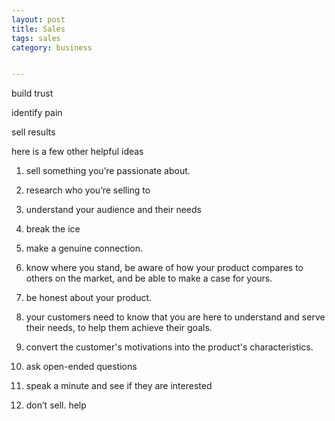 ```yaml
---
layout: post
title: Sales
tags: sales
category: business


---
```


build trust

identify pain

sell results

here is a few other helpful ideas 

1. sell something you’re passionate about. 

2. research who you’re selling to

3. understand your audience and their needs

4. break the ice 

5. make a genuine connection.

6. know where you stand, be aware of how your product compares to others on the market, and be able to make a case for yours.

7. be honest about your product.

8. your customers need to know that you are here to understand and serve their needs, to help them achieve their goals. 

9. convert the customer's motivations into the product's characteristics. 

10. ask open-ended questions

11. speak a minute and see if they are interested

12. don’t sell. help